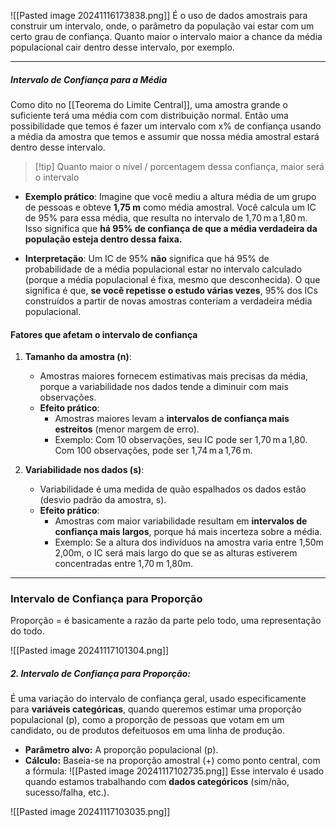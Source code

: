 ![[Pasted image 20241116173838.png]]
É o uso de dados amostrais para construir um intervalo, onde, o parâmetro da população vai estar com um certo grau de confiança.
Quanto maior o intervalo maior a chance da média populacional cair dentro desse intervalo, por exemplo.

---
##### Intervalo de Confiança para a Média

Como dito no [[Teorema do Limite Central]], uma amostra grande o suficiente terá uma média com com distribuição normal.
Então uma possibilidade que temos é fazer um intervalo com x% de confiança usando a média da amostra que temos e assumir que nossa média amostral estará dentro desse intervalo.

>[!tip] Quanto maior o nível / porcentagem dessa confiança, maior será o intervalo 

- **Exemplo prático**: Imagine que você mediu a altura média de um grupo de pessoas e obteve **1,75 m** como média amostral. Você calcula um IC de 95% para essa média, que resulta no intervalo de 1,70 m a 1,80 m. Isso significa que **há 95% de confiança de que a média verdadeira da população esteja dentro dessa faixa.**
    
- **Interpretação**: Um IC de 95% **não** significa que há 95% de probabilidade de a média populacional estar no intervalo calculado (porque a média populacional é fixa, mesmo que desconhecida). O que significa é que, **se você repetisse o estudo várias vezes**, 95% dos ICs construídos a partir de novas amostras conteriam a verdadeira média populacional.

#### Fatores que afetam o intervalo de confiança

1. **Tamanho da amostra (n)**:
    
    - Amostras maiores fornecem estimativas mais precisas da média, porque a variabilidade nos dados tende a diminuir com mais observações.
    - **Efeito prático**:
        - Amostras maiores levam a **intervalos de confiança mais estreitos** (menor margem de erro).
        - Exemplo: Com 10 observações, seu IC pode ser 1,70 m a 1,80. Com 100 observações, pode ser 1,74 m a 1,76 m.

1. **Variabilidade nos dados (s)**:
    
    - Variabilidade é uma medida de quão espalhados os dados estão (desvio padrão da amostra, s).
    - **Efeito prático**:
        - Amostras com maior variabilidade resultam em **intervalos de confiança mais largos**, porque há mais incerteza sobre a média.
        - Exemplo: Se a altura dos indivíduos na amostra varia entre 1,50m 2,00m, o IC será mais largo do que se as alturas estiverem concentradas entre 1,70 m 1,80m.

----

### Intervalo de Confiança para Proporção

Proporção = é basicamente a razão da parte pelo todo, uma representação do todo.

![[Pasted image 20241117101304.png]]

##### **2. Intervalo de Confiança para Proporção:**

É uma variação do intervalo de confiança geral, usado especificamente para **variáveis categóricas**, quando queremos estimar uma proporção populacional (p), como a proporção de pessoas que votam em um candidato, ou de produtos defeituosos em uma linha de produção.

- **Parâmetro alvo:** A proporção populacional (p).
- **Cálculo:** Baseia-se na proporção amostral (+​) como ponto central, com a fórmula:
![[Pasted image 20241117102735.png]]
Esse intervalo é usado quando estamos trabalhando com **dados categóricos** (sim/não, sucesso/falha, etc.).

![[Pasted image 20241117103035.png]]